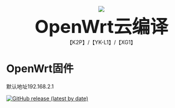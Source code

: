 <p align="center">
    <img src="https://socialify.git.ci/0012h/K2P/image?description=1&font=Rokkitt&forks=1&issues=1&language=1&owner=1&pattern=Circuit%20Board&pulls=1&stargazers=1&theme=Dark"/>
    <br><strong><font size=50>OpenWrt云编译</font></strong>
    <br>【K2P】/【YK-L1】/【XG1】
</p>


# OpenWrt固件
  
默认地址192.168.2.1
  
[![GitHub release (latest by date)](https://img.shields.io/github/v/release/0012h/XG1?style=for-the-badge&label=Download)](https://github.com/0012H/XG1/releases/latest)

